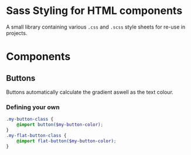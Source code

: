 # Sass Styling for HTML components
A small library containing various `.css` and `.scss` style sheets for re-use in projects.

# Components

## Buttons
Buttons automatically calculate the gradient aswell as the text colour.

### Defining your own
```scss
.my-button-class {
    @import button($my-button-color);
}
.my-flat-button-class {
    @import flat-button($my-button-color);
}
```